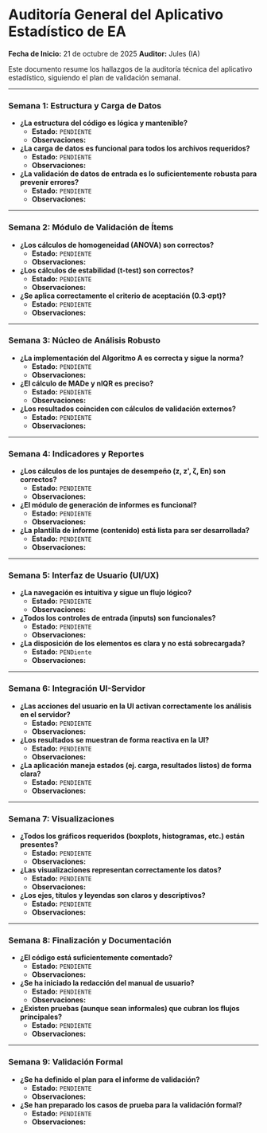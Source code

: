 # **Auditoría General del Aplicativo Estadístico de EA**

**Fecha de Inicio:** 21 de octubre de 2025
**Auditor:** Jules (IA)

Este documento resume los hallazgos de la auditoría técnica del aplicativo estadístico, siguiendo el plan de validación semanal.

---

### **Semana 1: Estructura y Carga de Datos**

*   **¿La estructura del código es lógica y mantenible?**
    *   **Estado:** `PENDIENTE`
    *   **Observaciones:**
*   **¿La carga de datos es funcional para todos los archivos requeridos?**
    *   **Estado:** `PENDIENTE`
    *   **Observaciones:**
*   **¿La validación de datos de entrada es lo suficientemente robusta para prevenir errores?**
    *   **Estado:** `PENDIENTE`
    *   **Observaciones:**

---

### **Semana 2: Módulo de Validación de Ítems**

*   **¿Los cálculos de homogeneidad (ANOVA) son correctos?**
    *   **Estado:** `PENDIENTE`
    *   **Observaciones:**
*   **¿Los cálculos de estabilidad (t-test) son correctos?**
    *   **Estado:** `PENDIENTE`
    *   **Observaciones:**
*   **¿Se aplica correctamente el criterio de aceptación (0.3·σpt)?**
    *   **Estado:** `PENDIENTE`
    *   **Observaciones:**

---

### **Semana 3: Núcleo de Análisis Robusto**

*   **¿La implementación del Algoritmo A es correcta y sigue la norma?**
    *   **Estado:** `PENDIENTE`
    *   **Observaciones:**
*   **¿El cálculo de MADe y nIQR es preciso?**
    *   **Estado:** `PENDIENTE`
    *   **Observaciones:**
*   **¿Los resultados coinciden con cálculos de validación externos?**
    *   **Estado:** `PENDIENTE`
    *   **Observaciones:**

---

### **Semana 4: Indicadores y Reportes**

*   **¿Los cálculos de los puntajes de desempeño (z, z', ζ, En) son correctos?**
    *   **Estado:** `PENDIENTE`
    *   **Observaciones:**
*   **¿El módulo de generación de informes es funcional?**
    *   **Estado:** `PENDIENTE`
    *   **Observaciones:**
*   **¿La plantilla de informe (contenido) está lista para ser desarrollada?**
    *   **Estado:** `PENDIENTE`
    *   **Observaciones:**

---

### **Semana 5: Interfaz de Usuario (UI/UX)**

*   **¿La navegación es intuitiva y sigue un flujo lógico?**
    *   **Estado:** `PENDIENTE`
    *   **Observaciones:**
*   **¿Todos los controles de entrada (inputs) son funcionales?**
    *   **Estado:** `PENDIENTE`
    *   **Observaciones:**
*   **¿La disposición de los elementos es clara y no está sobrecargada?**
    *   **Estado:** `PENDiente`
    *   **Observaciones:**

---

### **Semana 6: Integración UI-Servidor**

*   **¿Las acciones del usuario en la UI activan correctamente los análisis en el servidor?**
    *   **Estado:** `PENDIENTE`
    *   **Observaciones:**
*   **¿Los resultados se muestran de forma reactiva en la UI?**
    *   **Estado:** `PENDIENTE`
    *   **Observaciones:**
*   **¿La aplicación maneja estados (ej. carga, resultados listos) de forma clara?**
    *   **Estado:** `PENDIENTE`
    *   **Observaciones:**

---

### **Semana 7: Visualizaciones**

*   **¿Todos los gráficos requeridos (boxplots, histogramas, etc.) están presentes?**
    *   **Estado:** `PENDIENTE`
    *   **Observaciones:**
*   **¿Las visualizaciones representan correctamente los datos?**
    *   **Estado:** `PENDIENTE`
    *   **Observaciones:**
*   **¿Los ejes, títulos y leyendas son claros y descriptivos?**
    *   **Estado:** `PENDIENTE`
    *   **Observaciones:**

---

### **Semana 8: Finalización y Documentación**

*   **¿El código está suficientemente comentado?**
    *   **Estado:** `PENDIENTE`
    *   **Observaciones:**
*   **¿Se ha iniciado la redacción del manual de usuario?**
    *   **Estado:** `PENDIENTE`
    *   **Observaciones:**
*   **¿Existen pruebas (aunque sean informales) que cubran los flujos principales?**
    *   **Estado:** `PENDIENTE`
    *   **Observaciones:**

---

### **Semana 9: Validación Formal**

*   **¿Se ha definido el plan para el informe de validación?**
    *   **Estado:** `PENDIENTE`
    *   **Observaciones:**
*   **¿Se han preparado los casos de prueba para la validación formal?**
    *   **Estado:** `PENDIENTE`
    *   **Observaciones:**
